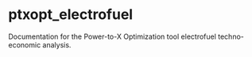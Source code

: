# ptxopt_electrofuel
Documentation for the Power-to-X Optimization tool electrofuel techno-economic analysis.

